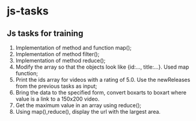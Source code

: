 # js-tasks
## Js tasks for training

1. Implementation of method and function map();
2. Implementation of method filter();
3. Implementation of method reduce();
4. Modify the array so that the objects look like {id:…, title:…}. Used map function;
5. Print the ids array for videos with a rating of 5.0. Use the newReleases from the previous tasks as input;
6. Bring the data to the specified form, convert boxarts to boxart where value is a link to a 150x200 video.
7. Get the maximum value in an array using reduce();
8. Using map(),reduce(), display the url with the largest area.
